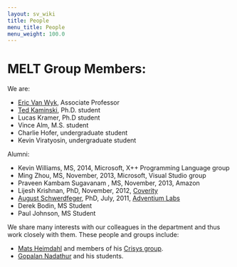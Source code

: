 ```yaml
---
layout: sv_wiki
title: People
menu_title: People
menu_weight: 100.0
---
```


# MELT Group Members:

We are:
  * [Eric Van Wyk](http://www-users.cs.umn.edu/~evw/), Associate Professor
  * [Ted Kaminski](http://www-users.cs.umn.edu/~tedinski/), Ph.D. student
  * Lucas Kramer, Ph.D student
  * Vince Alm, M.S. student
  * Charlie Hofer, undergraduate student
  * Kevin Viratyosin, undergraduate student

Alumni:
  * Kevin Williams, MS, 2014, Microsoft, X++ Programming Language group
  * Ming Zhou, MS, November, 2013, Microsoft, Visual Studio group
  * Praveen Kambam Sugavanam , MS, November, 2013, Amazon
  * Lijesh Krishnan, PhD, November, 2012, [Coverity](http://www.coverity.com/)
  * [August Schwerdfeger](http://www.adventiumlabs.com/about-us/staff/technical-staff/august-schwerdfeger-phd), PhD, July, 2011, [Adventium Labs](http://www.adventiumlabs.com/)
  * Derek Bodin, MS Student
  * Paul Johnson, MS Student

We share many interests with our colleagues in the department and thus work closely with them. These people and groups include:
  * [Mats Heimdahl](http://www.umsec.umn.edu/directory/mats-heimdahl/) and members of his [Crisys   group](http://crisys.cs.umn.edu/).
  * [Gopalan Nadathur](http://www-users.cs.umn.edu/~gopalan/) and his students. 

